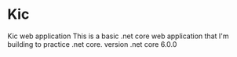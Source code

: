 # Kic 
Kic web application
This is a basic .net core web application that I'm building to practice .net core.
version .net core 6.0.0
